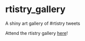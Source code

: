 # rtistry_gallery
A shiny art gallery of #rtistry tweets 

Attend the rtistry gallery [here](https://ijeamaka-a.shinyapps.io/rtistry_gallery)!
